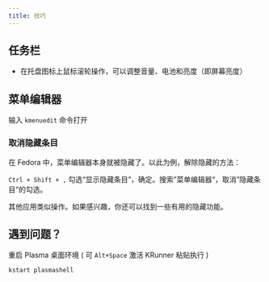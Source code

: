 ```yaml
---
title: 技巧
---
```


## 任务栏

- 在托盘图标上鼠标滚轮操作，可以调整音量、电池和亮度（即屏幕亮度）

## 菜单编辑器

输入 `kmenuedit` 命令打开

### 取消隐藏条目

在 Fedora 中，菜单编辑器本身就被隐藏了。以此为例，解除隐藏的方法：

`Ctrl + Shift + ,` 勾选“显示隐藏条目”，确定。搜索”菜单编辑器“，取消”隐藏条目“的勾选。

其他应用类似操作。如果感兴趣，你还可以找到一些有用的隐藏功能。

## 遇到问题？

重启 Plasma 桌面环境 ( 可 `Alt+Space` 激活 KRunner 粘贴执行 )

    kstart plasmashell
